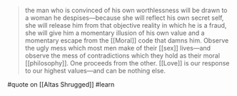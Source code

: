 > the man who is convinced of his own worthlessness will be drawn to a woman he despises—because she will reflect his own secret self, she will release him from that objective reality in which he is a fraud, she will give him a momentary illusion of his own value and a momentary escape from the [[Moral]] code that damns him. Observe the ugly mess which most men make of their [[sex]] lives—and observe the mess of contradictions which they hold as their moral [[philosophy]]. One proceeds from the other. [[Love]] is our response to our highest values—and can be nothing else.

#quote  on [[Altas Shrugged]] #learn